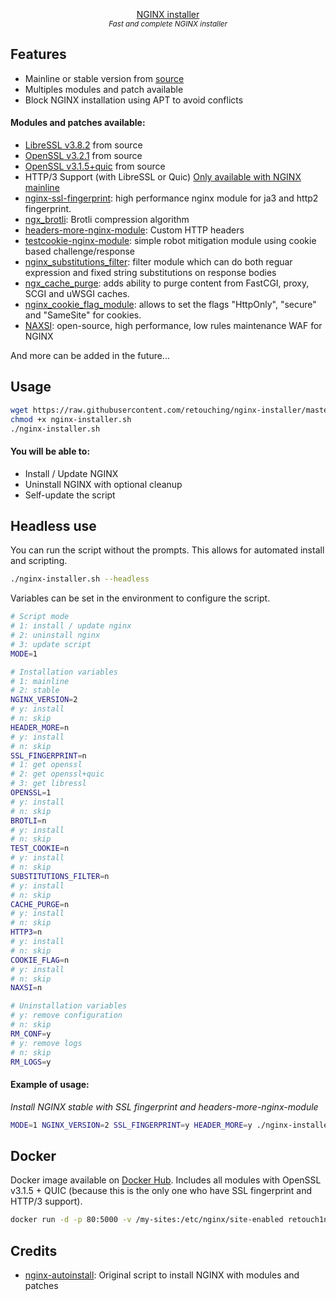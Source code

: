 <p align="center">
    <a href="https://github.com/retouching/nginx-installer">NGINX installer</a>
    <br/>
    <sup><em>Fast and complete NGINX installer</em></sup>
</p>

## Features

- Mainline or stable version from [source](https://github.com/nginx/nginx)
- Multiples modules and patch available
- Block NGINX installation using APT to avoid conflicts

#### Modules and patches available:

- [LibreSSL v3.8.2](https://github.com/libressl/portable) from source
- [OpenSSL v3.2.1](https://github.com/openssl/openssl) from source
- [OpenSSL v3.1.5+quic](https://github.com/quictls/openssl) from source
- HTTP/3 Support (with LibreSSL or Quic) [Only available with NGINX mainline](https://nginx.org/en/docs/quic.html)
- [nginx-ssl-fingerprint](https://github.com/phuslu/nginx-ssl-fingerprint): high performance nginx module for ja3 and http2 fingerprint.
- [ngx_brotli](ngx_brotli): Brotli compression algorithm
- [headers-more-nginx-module](https://github.com/openresty/headers-more-nginx-module): Custom HTTP headers
- [testcookie-nginx-module](https://github.com/kyprizel/testcookie-nginx-module): simple robot mitigation module using cookie based challenge/response
- [nginx_substitutions_filter](https://github.com/yaoweibin/ngx_http_substitutions_filter_module): filter module which can do both reguar expression and fixed string substitutions on response bodies
- [ngx_cache_purge](https://github.com/FRiCKLE/ngx_cache_purge): adds ability to purge content from FastCGI, proxy, SCGI and uWSGI caches.
- [nginx_cookie_flag_module](https://github.com/AirisX/nginx_cookie_flag_module): allows to set the flags "HttpOnly", "secure" and "SameSite" for cookies.
- [NAXSI](https://github.com/wargio/naxsi): open-source, high performance, low rules maintenance WAF for NGINX

And more can be added in the future...

## Usage

```sh
wget https://raw.githubusercontent.com/retouching/nginx-installer/master/nginx-installer.sh -O nginx-installer.sh
chmod +x nginx-installer.sh
./nginx-installer.sh
```

#### You will be able to:

- Install / Update NGINX
- Uninstall NGINX with optional cleanup
- Self-update the script

## Headless use

You can run the script without the prompts. This allows for automated install and scripting.

```sh
./nginx-installer.sh --headless
```

Variables can be set in the environment to configure the script.

```sh
# Script mode
# 1: install / update nginx
# 2: uninstall nginx
# 3: update script
MODE=1

# Installation variables
# 1: mainline
# 2: stable
NGINX_VERSION=2
# y: install
# n: skip
HEADER_MORE=n
# y: install
# n: skip
SSL_FINGERPRINT=n
# 1: get openssl
# 2: get openssl+quic
# 3: get libressl
OPENSSL=1
# y: install
# n: skip
BROTLI=n
# y: install
# n: skip
TEST_COOKIE=n
# y: install
# n: skip
SUBSTITUTIONS_FILTER=n
# y: install
# n: skip
CACHE_PURGE=n
# y: install
# n: skip
HTTP3=n
# y: install
# n: skip
COOKIE_FLAG=n
# y: install
# n: skip
NAXSI=n

# Uninstallation variables
# y: remove configuration
# n: skip
RM_CONF=y
# y: remove logs
# n: skip
RM_LOGS=y
```

#### Example of usage:
*Install NGINX stable with SSL fingerprint and headers-more-nginx-module*

```sh
MODE=1 NGINX_VERSION=2 SSL_FINGERPRINT=y HEADER_MORE=y ./nginx-installer.sh --headless
```

## Docker

Docker image available on [Docker Hub](https://hub.docker.com/r/retouching/nginx). Includes all modules with OpenSSL v3.1.5 + QUIC (because this is the only one who have SSL fingerprint and HTTP/3 support).

```sh
docker run -d -p 80:5000 -v /my-sites:/etc/nginx/site-enabled retouch1ng/nginx
```

## Credits

- [nginx-autoinstall](https://github.com/angristan/nginx-autoinstall/): Original script to install NGINX with modules and patches
